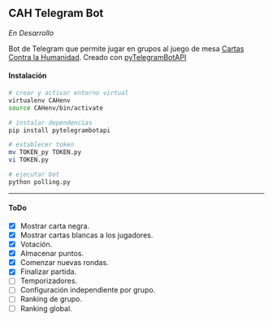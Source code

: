 ## CAH Telegram Bot

*En Desarrollo*

Bot de Telegram que permite jugar en grupos al juego de mesa [Cartas Contra la Humanidad](https://cardsagainsthumanity.com/).
Creado con [pyTelegramBotAPI](https://github.com/eternnoir/pyTelegramBotAPI)


#### Instalación

``` bash
# crear y activar entorno virtual
virtualenv CAHenv
source CAHenv/bin/activate

# instalar dependencias
pip install pytelegrambotapi

# establecer token
mv TOKEN_py TOKEN.py
vi TOKEN.py

# ejecutar bot
python polling.py

```

---

#### ToDo
- [X] Mostrar carta negra.
- [X] Mostrar cartas blancas a los jugadores.
- [X] Votación.
- [X] Almacenar puntos.
- [X] Comenzar nuevas rondas.
- [X] Finalizar partida.
- [ ] Temporizadores.
- [ ] Configuración independiente por grupo.
- [ ] Ranking de grupo.
- [ ] Ranking global.